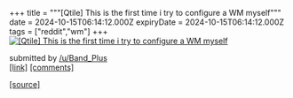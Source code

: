 +++
title = """[Qtile] This is the first time i try to configure a WM myself"""
date = 2024-10-15T06:14:12.000Z
expiryDate = 2024-10-15T06:14:12.000Z
tags = ["reddit","wm"]
+++
[![[Qtile] This is the first time i try to configure a WM myself](https://preview.redd.it/7635htlv3vud1.png?width=640&crop=smart&auto=webp&s=a45f9d0325a78b60a24b202d04c5c2f53a697006 "[Qtile] This is the first time i try to configure a WM myself")](https://www.reddit.com/r/unixporn/comments/1g418ir/qtile_this_is_the_first_time_i_try_to_configure_a/)

submitted by [/u/Band\_Plus](https://www.reddit.com/user/Band_Plus)  
[\[link\]](https://i.redd.it/7635htlv3vud1.png) [\[comments\]](https://www.reddit.com/r/unixporn/comments/1g418ir/qtile_this_is_the_first_time_i_try_to_configure_a/)

[[source]](https://www.reddit.com/r/unixporn/comments/1g418ir/qtile_this_is_the_first_time_i_try_to_configure_a/)
